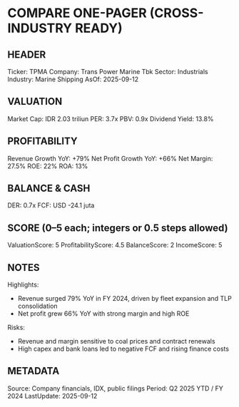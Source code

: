 # COMPARE ONE-PAGER (CROSS-INDUSTRY READY)

## HEADER
Ticker: TPMA
Company: Trans Power Marine Tbk
Sector: Industrials
Industry: Marine Shipping
AsOf: 2025-09-12

## VALUATION
Market Cap: IDR 2.03 triliun
PER: 3.7x
PBV: 0.9x
Dividend Yield: 13.8%

## PROFITABILITY
Revenue Growth YoY: +79%
Net Profit Growth YoY: +66%
Net Margin: 27.5%
ROE: 22%
ROA: 13%

## BALANCE & CASH
DER: 0.7x
FCF: USD -24.1 juta

## SCORE (0–5 each; integers or 0.5 steps allowed)
ValuationScore: 5
ProfitabilityScore: 4.5
BalanceScore: 2
IncomeScore: 5

## NOTES
Highlights:
- Revenue surged 79% YoY in FY 2024, driven by fleet expansion and TLP consolidation
- Net profit grew 66% YoY with strong margin and high ROE

Risks:
- Revenue and margin sensitive to coal prices and contract renewals
- High capex and bank loans led to negative FCF and rising finance costs

## METADATA
Source: Company financials, IDX, public filings
Period: Q2 2025 YTD / FY 2024
LastUpdate: 2025-09-12